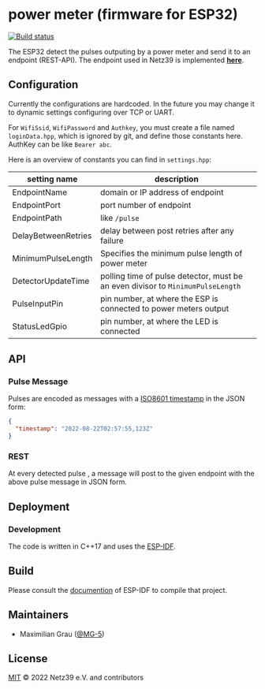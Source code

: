 # power meter (firmware for ESP32)
[![Build status](https://github.com/netz39/power_meter/actions/workflows/build.yml/badge.svg)](https://github.com/netz39/power_meter/actions/workflows/build.yml)

The ESP32 detect the pulses outputing by a power meter and send it to an endpoint (REST-API). The endpoint used in Netz39 is implemented **[here](https://github.com/netz39/power-meter-pulse-gateway)**.

## Configuration

Currently the configurations are hardcoded. In the future you may change it to dynamic settings configuring over TCP or UART.

For `WifiSsid`, `WifiPassword` and `Authkey`, you must create a file named `loginData.hpp`, which is ignored by git, and define those constants here.
AuthKey can be  like `Bearer abc`.

Here is an overview of constants you can find in `settings.hpp`:

| setting name       | description |
|--------------------|-------------|
| EndpointName | domain or IP address of endpoint |
| EndpointPort | port number of endpoint |
| EndpointPath | like `/pulse` |
| DelayBetweenRetries | delay between post retries after any failure |
| MinimumPulseLength | Specifies the minimum pulse length of power meter |
| DetectorUpdateTime | polling time of pulse detector, must be an even divisor to `MinimumPulseLength` |
| PulseInputPin      | pin number, at where the ESP is connected to power meters output |
| StatusLedGpio      | pin number, at where the LED is connected |

## API

### Pulse Message

Pulses are encoded as messages with a [ISO8601 timestamp](https://en.wikipedia.org/wiki/ISO_8601) in the JSON form:
```json
{
  "timestamp": "2022-08-22T02:57:55,123Z"
}
```

### REST

At every detected pulse , a message will post to the given endpoint with the above pulse message in JSON form.

## Deployment

### Development

The code is written in C++17 and uses the [ESP-IDF](https://github.com/espressif/esp-idf).


## Build

Please consult the [documention](https://docs.espressif.com/projects/esp-idf/en/latest/esp32/get-started/linux-macos-setup.html#build-the-project) of ESP-IDF to compile that project. 


## Maintainers

* Maximilian Grau ([@MG-5](https://github.com/mg-5))

## License

[MIT](LICENSE) © 2022 Netz39 e.V. and contributors
